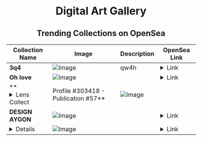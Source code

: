<div align="center">

# Digital Art Gallery

## Trending Collections on OpenSea

| Collection Name                             | Image                                                                                     | Description              | OpenSea Link                                                                                          |
|---------------------------------------------|-------------------------------------------------------------------------------------------|--------------------------|--------------------------------------------------------------------------------------------------------|
| **3q4** | ![Image](https://i.seadn.io/s/raw/files/8e15f5a89e5922638ec653ae4a81f08b.jpg?w=500&auto=format?w=200&auto=format) | qw4h | <details><summary>Link</summary>[3q4](https://opensea.io/collection/3q4)</details> |
| **Oh love** | ![Image](?w=200&auto=format) |  | <details><summary>Link</summary>[Oh love](https://opensea.io/collection/oh-love)</details> |
| **<details><summary>Lens Collect | Profile #303418 - Publication #57</summary>** | ![Image](?w=200&auto=format) |  | <details><summary>Link</summary>[Lens Collect | Profile #303418 - Publication #57](https://opensea.io/collection/lens-collect-profile-303418-publication-57)</details> |
| **DESIGN AYGON** | ![Image](https://i.seadn.io/s/raw/files/5c2811dd7294737fb5044104e4c0efce.png?w=500&auto=format?w=200&auto=format) |  | <details><summary>Link</summary>[DESIGN AYGON](https://opensea.io/collection/design-aygon-6)</details> |
| **<details><summary>0x131273 - Member</summary>** | ![Image](?w=200&auto=format) |  | <details><summary>Link</summary>[0x131273 - Member](https://opensea.io/collection/0x131273-member)</details> |

</div>